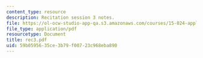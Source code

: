 ```yaml
---
content_type: resource
description: Recitation session 3 notes.
file: https://ol-ocw-studio-app-qa.s3.amazonaws.com/courses/15-024-applied-economics-for-managers-summer-2004/59b0595635ce3b79f00723c968eba890_rec3.pdf
file_type: application/pdf
resourcetype: Document
title: rec3.pdf
uid: 59b05956-35ce-3b79-f007-23c968eba890
---
```


